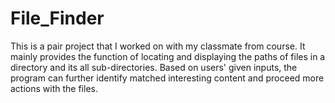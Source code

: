 # File_Finder
This is a pair project that I worked on with my classmate from course. 
It mainly provides the function of locating and displaying the paths of files in a directory and its all sub-directories. 
Based on users' given inputs, the program can further identify matched interesting content and proceed more actions with the files. 
